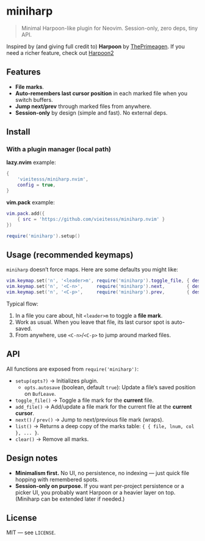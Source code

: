 # miniharp

> Minimal Harpoon-like plugin for Neovim. Session-only, zero deps, tiny API.

Inspired by (and giving full credit to) **Harpoon** by [ThePrimeagen](https://github.com/ThePrimeagen/). If you need a richer feature, check out [Harpoon2](https://github.com/ThePrimeagen/harpoon/tree/harpoon2)

## Features

- **File marks**.
- **Auto-remembers last cursor position** in each marked file when you switch buffers.
- **Jump next/prev** through marked files from anywhere.
- **Session-only** by design (simple and fast). No external deps.

## Install

### With a plugin manager (local path)

**lazy.nvim** example:

```lua
{
    'vieitesss/miniharp.nvim',
    config = true,
}
```

**vim.pack** example:

```lua
vim.pack.add({
    { src = 'https://github.com/vieitesss/miniharp.nvim' }
})

require('miniharp').setup()
```

## Usage (recommended keymaps)

`miniharp` doesn’t force maps. Here are some defaults you might like:

```lua
vim.keymap.set('n', '<leader>m', require('miniharp').toggle_file, { desc = 'miniharp: toggle file mark' })
vim.keymap.set('n', '<C-n>',     require('miniharp').next,        { desc = 'miniharp: next file mark' })
vim.keymap.set('n', '<C-p>',     require('miniharp').prev,        { desc = 'miniharp: prev file mark' })
```

Typical flow:

1. In a file you care about, hit `<leader>m` to toggle a **file mark**.
2. Work as usual. When you leave that file, its last cursor spot is auto-saved.
3. From anywhere, use `<C-n>`/`<C-p>` to jump around marked files.

## API

All functions are exposed from `require('miniharp')`:

- `setup(opts?)` → Initializes plugin.
  - `opts.autosave` (boolean, default `true`): Update a file’s saved position on `BufLeave`.
- `toggle_file()` → Toggle a file mark for the **current** file.
- `add_file()` → Add/update a file mark for the current file at the **current cursor**.
- `next()` / `prev()` → Jump to next/previous file mark (wraps).
- `list()` → Returns a deep copy of the marks table: `{ { file, lnum, col }, ... }`.
- `clear()` → Remove all marks.

## Design notes

- **Minimalism first.** No UI, no persistence, no indexing — just quick file hopping with remembered spots.
- **Session-only on purpose.** If you want per-project persistence or a picker UI, you probably want Harpoon or a heavier layer on top. (Miniharp can be extended later if needed.)

## License

MIT — see `LICENSE`.

